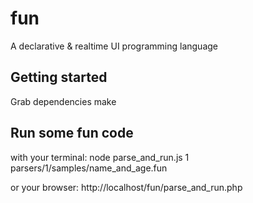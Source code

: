 fun
===
A declarative & realtime UI programming language

Getting started
---------------
Grab dependencies
	make

Run some fun code
-----------------
with your terminal:
    node parse_and_run.js 1 parsers/1/samples/name_and_age.fun

or your browser:
    http://localhost/fun/parse_and_run.php
